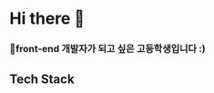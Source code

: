 # Hi there 👋
### 🌱front-end 개발자가 되고 싶은 고등학생입니다 :)
<h2>Tech Stack<h2>

<!--
**HAERIM0/HAERIM0** is a ✨ _special_ ✨ repository because its `README.md` (this file) appears on your GitHub profile.

Here are some ideas to get you started:

- 🔭 I’m currently working on ...
- 🌱 I’m currently learning ...
- 👯 I’m looking to collaborate on ...
- 🤔 I’m looking for help with ...
- 💬 Ask me about ...
- 📫 How to reach me: ...
- 😄 Pronouns: ...
- ⚡ Fun fact: ...
-->
